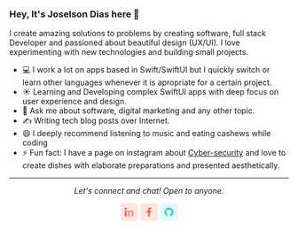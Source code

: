 ### Hey, It's Joselson Dias here 👋
I create amazing solutions to problems by creating software, full stack Developer and passioned about beautiful design (UX/UI). I love experimenting with new technologies and building small projects.

- 💻 I work a lot on apps based in Swift/SwiftUI but I quickly switch or learn other languages whenever it is apropriate for a certain project.
- ☀️ Learning and Developing complex SwiftUI apps with deep focus on user experience and design.
- 💬 Ask me about software, digital marketing and any other topic.
- ✍️ Writing tech blog posts over Internet.
- 😄 I deeply recommend listening to music and eating cashews while coding
- ⚡ Fun fact: I have a page on instagram about [Cyber-security](https://www.instagram.com/codigo.qr.ao/) and love to create dishes with elaborate preparations and presented aesthetically.

<hr>
<p align="center">
  <i>Let's connect and chat! Open to anyone.</i>
<p align="center">
    <a href="https://www.linkedin.com/in/joselsondias/" alt="Linkedin"><img src="https://github.com/JCassio1/JCassio1/blob/master/linkedin.png"></a>
    <a href="https://www.facebook.com/menino.barbudo" alt="Facebook"><img src="https://github.com/JCassio1/JCassio1/blob/master/facebook.png"></a>
    <a href="https://github.com/JCassio1" alt="GitHub"><img src="https://github.com/JCassio1/JCassio1/blob/master/github.png"></a>
</p>
  
</p>

<!--
**JCassio1/JCassio1** is a ✨ _special_ ✨ repository because its `README.md` (this file) appears on your GitHub profile.

Here are some ideas to get you started:

- 🔭 I’m currently working on ...
- 🌱 I’m currently learning ...
- 👯 I’m looking to collaborate on ...
- 🤔 I’m looking for help with ...
- 💬 Ask me about ...
- 📫 How to reach me: ...
- 😄 Pronouns: ...
- ⚡ Fun fact: ...
-->
